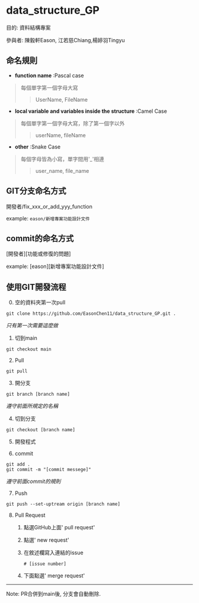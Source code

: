 # data_structure_GP
目的: 資料結構專案

參與者: 陳毅軒Eason, 江若慈Chiang,楊婷羽Tingyu

## 命名規則
* **function name** :Pascal case
>每個單字第一個字母大寫
>>UserName, FileName
* **local variable and variables inside the structure** :Camel Case
>每個單字第一個字母大寫，除了第一個字以外
>>userName, fileName
* **other** :Snake Case
>每個字母皆為小寫，單字間用'_'相連
>>user_name, file_name

## GIT分支命名方式

開發者/fix_xxx_or_add_yyy_function

example:
`eason/新增專案功能設計文件`

## commit的命名方式

[開發者][功能或修復的問題]

example:
[eason][新增專案功能設計文件]


## 使用GIT開發流程

0. 空的資料夾第一次pull
```
git clone https://github.com/EasonChen11/data_structure_GP.git .
```
*只有第一次需要這麼做*

1. 切到main
```
git checkout main
```

2. Pull
```
git pull
```

3. 開分支
```
git branch [branch name]
```
*遵守前面所規定的名稱*

4. 切到分支
```
git checkout [branch name]
```

5. 開發程式

6. commit
```
git add .
git commit -m "[commit messege]"
```
*遵守前面commit的規則*

7. Push
```
git push --set-uptream origin [branch name]
```

8. Pull Request
    1. 點選GitHub上面' pull request'
    2. 點選' new request'
    3. 在敘述欄寫入連結的issue

       ```# [issue number]```
       
    4. 下面點選' merge request'

---
Note:
PR合併到main後, 分支會自動刪除.

